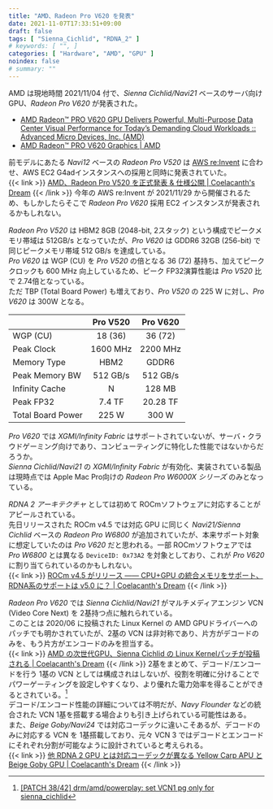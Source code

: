 ```yaml
---
title: "AMD、Radeon Pro V620 を発表"
date: 2021-11-07T17:33:51+09:00
draft: false
tags: [ "Sienna_Cichlid", "RDNA_2" ]
# keywords: [ "", ]
categories: [ "Hardware", "AMD", "GPU" ]
noindex: false
# summary: ""
---
```


AMD は現地時間 2021/11/04 付で、*Sienna Cichlid/Navi21* ベースのサーバ向け GPU、*Radeon Pro V620* が発表された。  


 * [AMD Radeon™ PRO V620 GPU Delivers Powerful, Multi-Purpose Data Center Visual Performance for Today’s Demanding Cloud Workloads :: Advanced Micro Devices, Inc. (AMD)](https://ir.amd.com/news-events/press-releases/detail/1030/amd-radeon-pro-v620-gpu-delivers-powerful-multi-purpose)
 * [AMD Radeon™ PRO V620 Graphics | AMD](https://www.amd.com/en/products/server-accelerators/amd-radeon-pro-v620)

前モデルにあたる *Navi12* ベースの *Radeon Pro V520* は [AWS re:Invent](https://reinvent.awsevents.com/) に合わせ、AWS EC2 G4adインスタンスへの採用と同時に発表されていた。  
{{< link >}} [AMD、Radeon Pro V520 を正式発表 & 仕様公開 | Coelacanth's Dream](/posts/2020/12/03/amd-radeon-pro-v520/) {{< /link >}}
今年の AWS re:Invent が 2021/11/29 から開催されるため、もしかしたらそこで *Radeon Pro V620* 採用 EC2 インスタンスが発表されるかもしれない。  

*Radeon Pro V520* は HBM2 8GB (2048-bit, 2スタック) という構成でピークメモリ帯域は 512GB/s となっていたが、*Pro V620* は GDDR6 32GB (256-bit) で同じピークメモリ帯域 512 GB/s を達成している。  
*Pro V620* は WGP (CU) を *Pro V520* の倍となる 36 (72) 基持ち、加えてピーククロックも 600 MHz 向上しているため、ピーク FP32演算性能は *Pro V520* 比で 2.74倍となっている。  
ただ TBP (Total Board Power) も増えており、*Pro V520* の 225 W に対し、*Pro V620* は 300W となる。  

| | Pro V520 | Pro V620 |
| :-- | :--: | :--: |
| WGP (CU) | 18 (36) | 36 (72) |
| Peak Clock | 1600 MHz | 2200 MHz |
| Memory Type | HBM2 | GDDR6 |
| Peak Memory BW | 512 GB/s | 512 GB/s |
| Infinity Cache | N | 128 MB |
| Peak FP32 | 7.4 TF | 20.28 TF |
| Total Board Power | 225 W | 300 W |

*Pro V620* では *XGMI/Infinity Fabric* はサポートされていないが、サーバ・クラウドゲーミング向けであり、コンピューティングに特化した性能ではないからだろうか。  
*Sienna Cichlid/Navi21* の *XGMI/Infinity Fabric* が有効化、実装されている製品は現時点では Apple Mac Pro向けの *Radeon Pro W6000X シリーズ* のみとなっている。  

*RDNA 2 アーキテクチャ* としては初めて ROCmソフトウェアに対応することがアピールされている。  
先日リリースされた ROCm v4.5 では対応 GPU に同じく *Navi21/Sienna Cichlid* ベースの *Radeon Pro W6800* が追加されていたが、本来サポート対象に想定していたのは *Pro V620* だと思われる。一部 ROCmソフトウェアでは *Pro W6800* とは異なる `DeviceID: 0x73A2` を対象としており、これが *Pro V620* に割り当てられているのかもしれない。  
{{< link >}} [ROCm v4.5 がリリース ―― CPU+GPU の統合メモリをサポート、RDNA系のサポートは v5.0 に？ | Coelacanth's Dream](/posts/2021/10/30/rocm-4_5-release/) {{< /link >}}

*Radeon Pro V620* では *Sienna Cichlid/Navi21* がマルチメディアエンジン VCN (Video Core Next) を 2基持つ点に触れられている。  
このことは 2020/06 に投稿された Linux Kernel の AMD GPUドライバーへのパッチでも明かされていたが、2基の VCN は非対称であり、片方がデコードのみを、もう片方がエンコードのみを担当する。  
{{< link >}} [AMD の次世代GPU、Sienna Cichlid の Linux Kernelパッチが投稿される | Coelacanth's Dream](/posts/2020/06/02/amd-sienna_cichlid/#vcn3) {{< /link >}}
2基をまとめて、デコード/エンコードを行う 1基の VCN としては構成されはしないが、役割を明確に分けることでパワーゲーティングを設定しやすくなり、より優れた電力効率を得ることができるとされている。[^vcn3-pg]  
デコード/エンコード性能の詳細については不明だが、*Navy Flounder* などの統合された VCN 1基を搭載する場合よりも引き上げられている可能性はある。  
また、*Beige Goby/Navi24* では対応コーデックに違いこそあるが、デコードのみに対応する VCN を 1基搭載しており、元々 VCN 3 ではデコードとエンコードにそれぞれ分割が可能なように設計されていると考えられる。  
{{< link >}} [他 RDNA 2 GPU とは対応コーデックが異なる Yellow Carp APU と Beige Goby GPU | Coelacanth's Dream](/posts/2021/07/14/yc-bg-vcn/) {{< /link >}}

[^vcn3-pg]: [[PATCH 38/42] drm/amd/powerplay: set VCN1 pg only for sienna_cichlid](https://lists.freedesktop.org/archives/amd-gfx/2020-July/051564.html)
